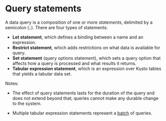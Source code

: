 # Query statements

A data query is a composition of one or more *statements*, delimited
by a semicolon (`;`). There are four types of statements:

* **Let statement**, which defines a binding between a name and an expression.
* **Restrict statement**, which adds restrictions on what data is available
  for query.
* **Set statement** (query options statement), which sets a query option that affects how
  a query is processed and what results it returns.
* **Tabular expression statement**, which is an expression over Kusto
  tables that yields a tabular data set.

Notes:

* The effect of query statements lasts for the duration of the query and does
not extend beyond that; queries cannot make any durable change to the system.

* Multiple tabular expression statements represent a [batch](batches.md) of queries.


